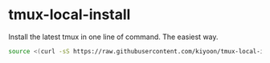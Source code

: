 # tmux-local-install
Install the latest tmux in one line of command. The easiest way.

```bash
source <(curl -sS https://raw.githubusercontent.com/kiyoon/tmux-local-install/master/install.sh)
```
